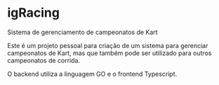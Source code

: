 # igRacing
Sistema de gerenciamento de campeonatos de Kart

Este é um projeto pessoal para criação de um sistema para gerenciar campeonatos de Kart, mas que também pode ser utilizado para outros campeonatos de corrida.

O backend utiliza a linguagem GO e o frontend Typescript.
